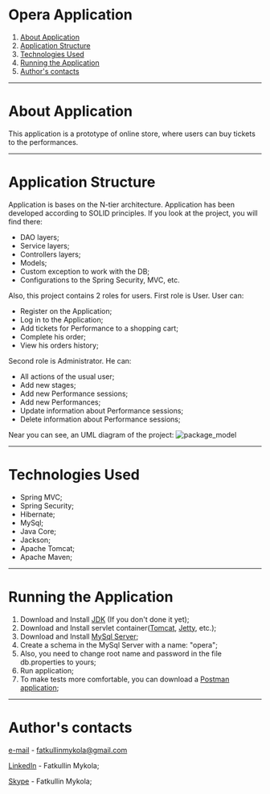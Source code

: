 # Opera Application
1. [About Application](#about-application)
2. [Application Structure](#application-structure)
3. [Technologies Used](#technologies-used)
4. [Running the Application](#running-the-application)
5. [Author's contacts](#authors-contacts)
---
# About Application
This application is a prototype of online store, where users can buy tickets to the performances.
***
# Application Structure
Application is bases on the N-tier architecture. Application has been developed according to SOLID principles.
If you look at the project, you will find there:
- DAO layers;
- Service layers;
- Controllers layers;
- Models;
- Custom exception to work with the DB;
- Configurations to the Spring Security, MVC, etc. 
  
Also, this project contains 2 roles for users. First role is User. User can:
- Register on the Application;
- Log in to the Application;
- Add tickets for Performance to a shopping cart;
- Complete his order;
- View his orders history;

Second role is Administrator. He can:
- All actions of the usual user; 
- Add new stages;
- Add new Performance sessions;
- Add new Performances;
- Update information about Performance sessions;
- Delete information about Performance sessions;

Near you can see, an UML diagram of the project:
![package_model](https://github.com/NikolayFatkullin/pictures/blob/master/Package%20model.png)

***
# Technologies Used
- Spring MVC; 
- Spring Security; 
- Hibernate;
- MySql;
- Java Core;
- Jackson;
- Apache Tomcat;
- Apache Maven;
***
# Running the Application
1. Download and Install [JDK](https://www.oracle.com/java/technologies/javase-downloads.html) (If you don't done it yet);
2. Download and Install servlet container([Tomcat](https://tomcat.apache.org/download-80.cgi), [Jetty](https://www.eclipse.org/jetty/download.php), etc.);
3. Download and Install [MySql Server](https://dev.mysql.com/downloads/workbench/);
4. Create a schema in the MySql Server with a name: "opera";
5. Also, you need to change root name and password in the file db.properties to yours;
6. Run application;
7. To make tests more comfortable, you can download a [Postman application](https://www.postman.com/downloads/);
***
# Author's contacts
[e-mail](http://fatkullinmykola@gmail.com) - fatkullinmykola@gmail.com

[LinkedIn](https://www.linkedin.com/in/mykola-fatkullin-b56350206/) - Fatkullin Mykola;

[Skype](https://join.skype.com/invite/bpH8IGxUune1) - Fatkullin Mykola;
